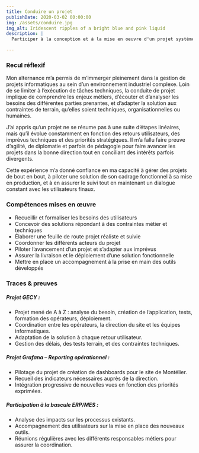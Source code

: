 ```yaml
---
title: Conduire un projet
publishDate: 2020-03-02 00:00:00
img: /assets/conduire.jpg
img_alt: Iridescent ripples of a bright blue and pink liquid
description: |
  Participer à la conception et à la mise en oeuvre d'un projet système d'information

---
```


### Recul réflexif

Mon alternance m’a permis de m’immerger pleinement dans la gestion de projets informatiques au sein d’un environnement industriel complexe. Loin de se limiter à l’exécution de tâches techniques, la conduite de projet implique de comprendre les enjeux métiers, d’écouter et d’analyser les besoins des différentes parties prenantes, et d’adapter la solution aux contraintes de terrain, qu’elles soient techniques, organisationnelles ou humaines.

J’ai appris qu’un projet ne se résume pas à une suite d’étapes linéaires, mais qu’il évolue constamment en fonction des retours utilisateurs, des imprévus techniques et des priorités stratégiques. Il m’a fallu faire preuve d’agilité, de diplomatie et parfois de pédagogie pour faire avancer les projets dans la bonne direction tout en conciliant des intérêts parfois divergents.

Cette expérience m’a donné confiance en ma capacité à gérer des projets de bout en bout, à piloter une solution de son cadrage fonctionnel à sa mise en production, et à en assurer le suivi tout en maintenant un dialogue constant avec les utilisateurs finaux.

### Compétences mises en œuvre 

- Recueillir et formaliser les besoins des utilisateurs
- Concevoir des solutions répondant à des contraintes métier et techniques
- Élaborer une feuille de route projet réaliste et suivie
- Coordonner les différents acteurs du projet
- Piloter l’avancement d’un projet et s’adapter aux imprévus
- Assurer la livraison et le déploiement d’une solution fonctionnelle
- Mettre en place un accompagnement à la prise en main des outils développés

### Traces & preuves

#####	Projet GECY :
- Projet mené de A à Z : analyse du besoin, création de l’application, tests, formation des opérateurs, déploiement.
- Coordination entre les opérateurs, la direction du site et les équipes informatiques.
- Adaptation de la solution à chaque retour utilisateur.
- Gestion des délais, des tests terrain, et des contraintes techniques.

##### Projet Grafana – Reporting opérationnel :
- Pilotage du projet de création de dashboards pour le site de Montélier.
- Recueil des indicateurs nécessaires auprès de la direction.
- Intégration progressive de nouvelles vues en fonction des priorités exprimées.

##### Participation à la bascule ERP/MES :
- Analyse des impacts sur les processus existants.
- Accompagnement des utilisateurs sur la mise en place des nouveaux outils.
- Réunions régulières avec les différents responsables métiers pour assurer la coordination.

